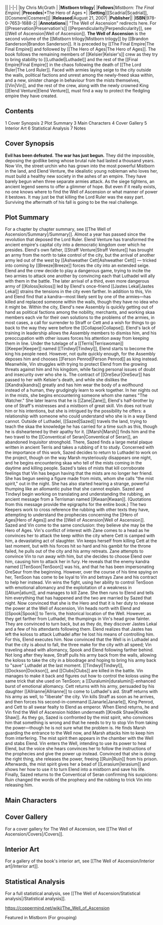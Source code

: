 |**<The Well of Ascension>**|
|-|-|
|by  Chris McGrath |
|**Mistborn trilogy**|
|**Follows**|*Mistborn: The Final Empire*|
|**Precedes**|*The Hero of Ages *|
|**Setting**|[[Scadrial\|Scadrial]], [[Cosmere\|Cosmere]]|
|**Released**|August 21, 2007|
|**Publisher**||
|**ISBN**|978-0-7653-1688-2|
|**Annotations**||
"The Well of Ascension" redirects here. For [[Preservation\|Preservation's]] [[Perpendicularity\|Perpendicularity]], see [[Well of Ascension\|Well of Ascension]].
**The Well of Ascension** is the second volume of the [[Mistborn trilogy\|Mistborn trilogy]] by [[Brandon Sanderson\|Brandon Sanderson]]. It is preceded by [[The Final Empire\|The Final Empire]] and followed by [[The Hero of Ages\|The Hero of Ages]]. The book follows the remaining members of [[Kelsier\|Kelsier's]] crew as they try to bring stability to [[Luthadel\|Luthadel]] and the rest of the [[Final Empire\|Final Empire]] in the chaos following the death of [[The Lord Ruler\|The Lord Ruler]]. Faced with armies laying seige to the city outside the walls, political factions and unrest among the newly-freed skaa within, and a new, sinister change in behaviour from the mists themselves, [[Vin\|Vin]], and the rest of the crew, along with the newly crowned King [[Elend Venture\|Elend Venture]], must find a way to protect the fledgling empire they have created.

## Contents

1 Cover Synopsis
2 Plot Summary
3 Main Characters
4 Cover Gallery
5 Interior Art
6 Statistical Analysis
7 Notes


## Cover Synopsis
**Evil has been defeated.**
**The war has just begun.**
They did the impossible, deposing the godlike being whose brutal rule had lasted a thousand years. Now Vin, the street urchin who has grown into the most powerful Mistborn in the land, and Elend Venture, the idealistic young nobleman who loves her, must build a healthy new society in the ashes of an empire.
They have barely begun when three separate armies attack. As the siege tightens, an ancient legend seems to offer a glimmer of hope. But even if it really exists, no one knows where to find the Well of Ascension or what manner of power it bestows.
It may just be that killing the Lord Ruler was the easy part. Surviving the aftermath of his fall is going to be the real challenge.

## Plot Summary
For a chapter by chapter summary, see [[The Well of Ascension/Summary\|/Summary]].
Almost a year has passed since the revolution that deposed the Lord Ruler. Elend Venture has transformed the ancient empire's capital city into a democratic kingdom over which he presides. Elend's own father, [[Straff Venture\|Straff Venture]] has brought an army from the north to take control of the city, but the arrival of another army led out of the west by [[Ashweather Cett\|Ashweather Cett]] — tricked into coming by [[Breeze\|Breeze]] forces the city into an extended seige. Elend and the crew decide to play a dangerous game, trying to incite the two armies to attack one another by convincing each that Luthadel will ally with them in the battle. The later arrival of a third, even more dangerous army of [[Koloss\|koloss]] led by Elend's once-friend [[Jastes Lekal\|Jastes Lekal]] strains the tensions in the city even farther. In addition to this, Vin and Elend find that a kandra—most likely sent by one of the armies—has killed and replaced someone within the walls, though they have no idea who it might be.
Within the city, Elend's new Assembly is quickly getting out of hand as political factions among the nobility, merchants, and working skaa members each vie for their own solutions to the problems of the armies, in most cases, a call for surrender to Straff or Cett and a wish for things to go back to the way they were before the [[Collapse\|Collapse]]. Elend's lack of training in leadership allows the Assembly members to dismiss him, and his preoccupation with other issues forces his attention away from keeping them in line. Under the tutelage of a [[Terris\|Terriswoman]] [[Keeper\|Keeper]] named [[Tindwyl\|Tindwyl]], Elend starts to become the king his people need. However, not quite quickly enough, for the Assembly deposes him and chooses [[Ferson Penrod\|Ferson Penrod]] as king instead.
Meanwhile, Vin struggles with trying to protect Elend from the growing threats against him and his kingdom, while facing personal issues of doubt and insecurity over who she is. The contract of [[OreSeur\|OreSeur]] has passed to her with Kelsier's death, and while she dislikes the [[Kandra\|kandra]] greatly and has him wear the body of a wolfhound instead of a human, they grudgingly learn to work together. In her nights out in the mists, she begins encountering someone whom she names "The Watcher." She later learns that he is [[Zane\|Zane]], Elend's half-brother by one of Straff's mistresses and a mistborn of great skill. Vin does not trust him or his intentions, but she is intrigued by the possibility he offers: a relationship with someone who could understand who she is in a way Elend cannot.
Outside of Luthadel, [[Sazed\|Sazed]] travels the land, trying to teach the skaa the knowledge he has carried for a time such as this, though he is disheartened by their apathy for it. [[Marsh\|Marsh]] finds him and the two travel to the [[Conventical of Seran\|Conventical of Seran]], an abandoned Inquisitor stronghold. There, Sazed finds a large metal plaque written in ancient Terris and takes a rubbing of it to study. Concerned with the importance of this work, Sazed decides to return to Luthadel to work on the project, though on the way Marsh mysteriously disappears one night, and he begins encountering skaa who tell of the mists coming in the daytime and killing people.
Sazed's tales of mists that kill corroborate feelings that Vin has begun having that the mists are no longer her friend. She has begun seeing a figure made from mists, whom she calls "the mist spirit," out in the night. She has also started hearing a strange, powerful thumping like an allomantic pulse that she cannot explain. Sazed and Tindwyl begin working on translating and understanding the rubbing, an ancient message from a Terrisman named [[Kwaan\|Kwaan]]. (Quotations from this message provide the epigraphs for the entire book.) The two Keepers work to cross reference the rubbing with other texts they have, attempting to understand the prophecies concerning the [[Hero of Ages\|Hero of Ages]] and the [[Well of Ascension\|Well of Ascension]]. Sazed and Vin come to the same conclusion: they believe she may be the Hero of Ages.
Vin's conflict of interest with Zane comes to a head as he convinces her to attack the keep within the city where Cett is camped with him, a devastating act of slaughter. Vin keeps herself from killing Cett at the last moment, but with his forces hit so hard and his gambit for the throne failed, he pulls out of the city and his army retreats. Zane attempts to convince Vin to run away with him, but she decides to choose Elend over him, causing him to attack her in fury. He reveals that the enemy kandra named [[TenSoon\|TenSoon]] was his, and that he has been impersonating OreSeur from the beginning. However, over the course of his time spying on her, TenSoon has come to be loyal to Vin and betrays Zane and his contract to help her instead. Vin wins the fight, using her ability to control TenSoon with emotional allomancy and the exploitation of a weakness in [[Atium\|atium]], and manages to kill Zane. She then runs to Elend and tells him everything that has happened and the two are married by Sazed that night.
Now convinced that she is the Hero and that it is her duty to release the power at the Well of Ascension, Vin heads north with Elend and [[Spook\|Spook]] to Terris, the historical location of the Well. However, as they get farther from Luthadel, the thumpings in Vin's head grow fainter. They are convinced to turn back, but as they do, they discover Jastes Lekal and a few of his attendants following them. Elend realizes that Jastes has left the koloss to attack Luthadel after he lost his means of controlling him. For this, Elend executes him. Now convinced that the Well is in Luthadel and that the city is about to fall, the three make for the city with all speed; Vin traveling ahead with allomancy, Spook and Elend following farther behind.
Not long after they leave, Straff pulls his army back from the walls, allowing the koloss to take the city in a bloodrage and hoping to bring his army back to "save" Luthadel at the last moment. [[Tindwyl\|Tindwyl]], [[Dockson\|Dockson]], and [[Clubs\|Clubs]] are killed in the battle. Vin manages to make it back and figures out how to control the koloss using the same trick that she used on TenSoon; a [[Duralumin\|duralumin]]-enhanced burst of emotional allomancy. Cett returns with his army, persuaded by his daughter [[Allrianne\|Allrianne]] to come to Luthadel's aid. Straff returns with his army as well, to "liberate" the city. Vin kills Straff as soon as he arrives, and then forces his second-in-command [[Janarle\|Janarle]], King Penrod, and Cett to all swear fealty to Elend as emperor.
When Elend returns, he and Vin find the Well of Ascension hidden underneath [[Kredik Shaw\|Kredik Shaw]]. As they go, Sazed is confronted by the mist spirit, who convinces him that something is wrong and that he needs to try to stop Vin from taking the power—though he is not sure what the problem is. He finds Marsh guarding the entrance to the Well now, and Marsh attacks him to keep him from interfering. The mist spirit then appears in the chamber with the Well and stabs Elend. Vin enters the Well, intending to use its power to heal Elend, but the voice she hears convinces her to follow the instructions of the prophecies and give the power up instead. Convinced that she is doing the right thing, she releases the power, freeing [[Ruin\|Ruin]] from his prison. Afterwards, the mist spirit gives her a bead of [[Lerasium\|lerasium]] and shows her how to use it to turn Elend into a mistborn and save his life.
Finally, Sazed returns to the Conventical of Seran confirming his suspicions: Ruin changed the words of the prophecy and the rubbing to trick Vin into releasing him.

## Main Characters

## Cover Gallery
For a cover gallery for The Well of Ascension, see [[The Well of Ascension/Covers\|/Covers]].
## Interior Art
For a gallery of the book's interior art, see [[The Well of Ascension/Interior art\|/Interior art]].
## Statistical Analysis
For a full statistical analysis, see [[The Well of Ascension/Statistical analysis\|/Statistical analysis]].


https://coppermind.net/wiki/The_Well_of_Ascension
	
Featured in Mistborn (For grouping) 